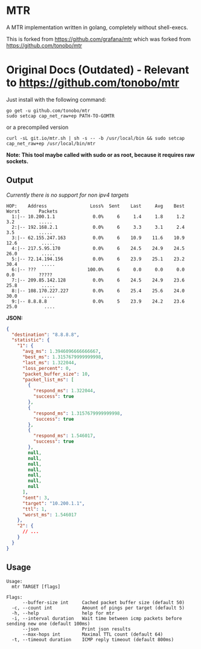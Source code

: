 # MTR

A MTR implementation written in golang, completely without shell-execs.

This is forked from https://github.com/grafana/mtr which was forked from https://github.com/tonobo/mtr

# Original Docs (Outdated) - Relevant to https://github.com/tonobo/mtr

Just install with the following command:
```
go get -u github.com/tonobo/mtr
sudo setcap cap_net_raw+ep PATH-TO-GOMTR
```
or a precompiled version

```
curl -sL git.io/mtr.sh | sh -s -- -b /usr/local/bin && sudo setcap cap_net_raw+ep /usr/local/bin/mtr
```

**Note: This tool maybe called with sudo or as root, because it requires raw sockets.**

## Output

*Currently there is no support for non ipv4 targets*

```
HOP:    Address                Loss%  Sent    Last     Avg    Best   Worst       Packets
  1:|-- 10.200.1.1              0.0%     6     1.4     1.8     1.2     3.2         .....
  2:|-- 192.168.2.1             0.0%     6     3.3     3.1     2.4     3.5         .....
  3:|-- 62.155.247.163          0.0%     6    10.9    11.6    10.9    12.6         .....
  4:|-- 217.5.95.170            0.0%     6    24.5    24.9    24.5    26.0         .....
  5:|-- 72.14.194.156           0.0%     6    23.9    25.1    23.2    30.4         .....
  6:|-- ???                   100.0%     6     0.0     0.0     0.0     0.0         ?????
  7:|-- 209.85.142.128          0.0%     6    24.5    24.9    23.6    25.8         .....
  8:|-- 108.170.227.227         0.0%     6    25.4    25.6    24.0    30.0         .....
  9:|-- 8.8.8.8                 0.0%     5    23.9    24.2    23.6    25.0          ....
```

**JSON:**

```json
{
  "destination": "8.8.8.8",
  "statistic": {
    "1": {
      "avg_ms": 1.3946096666666667,
      "best_ms": 1.3157679999999998,
      "last_ms": 1.322044,
      "loss_percent": 0,
      "packet_buffer_size": 10,
      "packet_list_ms": [
        {
          "respond_ms": 1.322044,
          "success": true
        },
        {
          "respond_ms": 1.3157679999999998,
          "success": true
        },
        {
          "respond_ms": 1.546017,
          "success": true
        },
        null,
        null,
        null,
        null,
        null,
        null,
        null
      ],
      "sent": 3,
      "target": "10.200.1.1",
      "ttl": 1,
      "worst_ms": 1.546017
    },
    "2": {
      // ...
    }
  }
}
```

## Usage

```
Usage:
  mtr TARGET [flags]

Flags:
      --buffer-size int     Cached packet buffer size (default 50)
  -c, --count int           Amount of pings per target (default 5)
  -h, --help                help for mtr
  -i, --interval duration   Wait time between icmp packets before sending new one (default 100ms)
      --json                Print json results
      --max-hops int        Maximal TTL count (default 64)
  -t, --timeout duration    ICMP reply timeout (default 800ms)
```
